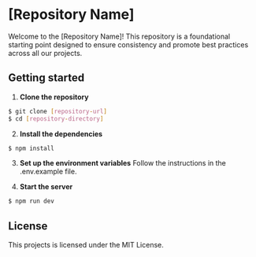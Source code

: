 # [Repository Name]

Welcome to the [Repository Name]! This repository is a foundational starting point designed to ensure consistency and promote best practices across all our projects.

## Getting started

1. **Clone the repository**

```bash
$ git clone [repository-url]
$ cd [repository-directory]
```

2. **Install the dependencies**

```bash
$ npm install
```

3. **Set up the environment variables**
   Follow the instructions in the .env.example file.

4. **Start the server**

```bash
$ npm run dev
```

## License

This projects is licensed under the MIT License.

